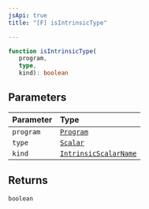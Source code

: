 ```yaml
---
jsApi: true
title: "[F] isIntrinsicType"

---
```

```ts
function isIntrinsicType(
   program, 
   type, 
   kind): boolean
```

## Parameters

| Parameter | Type |
| :------ | :------ |
| `program` | [`Program`](../interfaces/Program.md) |
| `type` | [`Scalar`](../interfaces/Scalar.md) |
| `kind` | [`IntrinsicScalarName`](../type-aliases/IntrinsicScalarName.md) |

## Returns

`boolean`
